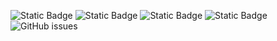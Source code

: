 ![Static Badge](https://img.shields.io/badge/blacklists-60-000000) ![Static Badge](https://img.shields.io/badge/blacklisted-3009419-cc0000) ![Static Badge](https://img.shields.io/badge/whitelisted-2242-00CC00) ![Static Badge](https://img.shields.io/badge/streaming_blacklist-28106-000000) ![GitHub issues](https://img.shields.io/github/issues/fabriziosalmi/blacklists)
